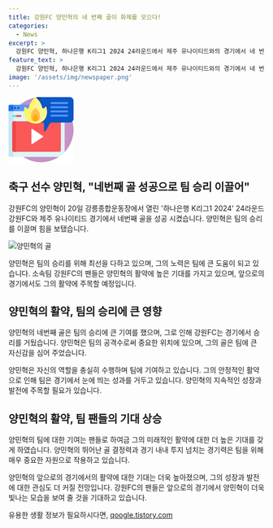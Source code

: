```yaml
---
title: 강원FC 양민혁의 네 번째 골이 화제를 모으다!
categories:
  - News
excerpt: >
  강원FC 양민혁, 하나은행 K리그1 2024 24라운드에서 제주 유나이티드와의 경기에서 네 번째 골을 성공시켜 화제!
feature_text: >
  강원FC 양민혁, 하나은행 K리그1 2024 24라운드에서 제주 유나이티드와의 경기에서 네 번째 골을 성공시켜 화제!
image: '/assets/img/newspaper.png'
---
```


<p><img src="/assets/img/news.png" alt="rentncar 속보" /></p>

<h2 data-ke-size="size26">축구 선수 양민혁, "네번째 골 성공으로 팀 승리 이끌어"</h2>

<p data-ke-size="size16">강원FC의 양민혁이 20일 강릉종합운동장에서 열린 '하나은행 K리그1 2024' 24라운드 강원FC와 제주 유나이티드 경기에서 네번째 골을 성공 시켰습니다. 양민혁은 팀의 승리를 이끌며 힘을 보탰습니다.</p>

<p><img src="https://www.football.com/image/yang_min_hyuk_goal" alt="양민혁의 골" /></p>

<p data-ke-size="size16">양민혁은 팀의 승리를 위해 최선을 다하고 있으며, 그의 노력은 팀에 큰 도움이 되고 있습니다. 소속팀 강원FC의 팬들은 양민혁의 활약에 높은 기대를 가지고 있으며, 앞으로의 경기에서도 그의 활약에 주목할 예정입니다.</p>

<h2 data-ke-size="size26">양민혁의 활약, 팀의 승리에 큰 영향</h2>

<p data-ke-size="size16">양민혁의 네번째 골은 팀의 승리에 큰 기여를 했으며, 그로 인해 강원FC는 경기에서 승리를 거뒀습니다. 양민혁은 팀의 공격수로써 중요한 위치에 있으며, 그의 골은 팀에 큰 자신감을 심어 주었습니다.</p>

<p data-ke-size="size16">양민혁은 자신의 역할을 충실히 수행하며 팀에 기여하고 있습니다. 그의 안정적인 활약으로 인해 팀은 경기에서 눈에 띄는 성과를 거두고 있습니다. 양민혁의 지속적인 성장과 발전에 주목할 필요가 있습니다.</p>

<h2 data-ke-size="size26">양민혁의 활약, 팀 팬들의 기대 상승</h2>

<p data-ke-size="size16">양민혁의 팀에 대한 기여는 팬들로 하여금 그의 미래적인 활약에 대한 더 높은 기대를 갖게 하였습니다. 양민혁의 뛰어난 골 결정력과 경기 내내 투지 넘치는 경기력은 팀을 위해 매우 중요한 자원으로 작용하고 있습니다.</p>

<p data-ke-size="size16">양민혁의 앞으로의 경기에서의 활약에 대한 기대는 더욱 높아졌으며, 그의 성장과 발전에 대한 관심도 더 커질 전망입니다. 강원FC의 팬들은 앞으로의 경기에서 양민혁이 더욱 빛나는 모습을 보여 줄 것을 기대하고 있습니다.</p>
유용한 생활 정보가 필요하시다면, <a href="https://qoogle.tistory.com" rel="dofollow">qoogle.tistory.com</a>


